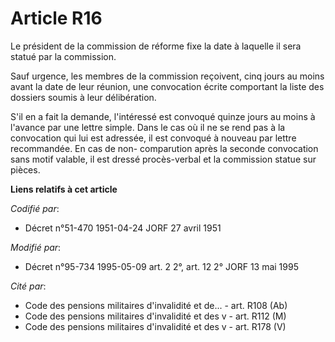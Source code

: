 # Article R16

Le président de la commission de réforme fixe la date à laquelle il sera statué par la commission.

Sauf urgence, les membres de la commission reçoivent, cinq jours au moins avant la date de leur réunion, une convocation
écrite comportant la liste des dossiers soumis à leur délibération.

S'il en a fait la demande, l'intéressé est convoqué quinze jours au moins à l'avance par une lettre simple. Dans le cas où il
ne se rend pas à la convocation qui lui est adressée, il est convoqué à nouveau par lettre recommandée. En cas de non-
comparution après la seconde convocation sans motif valable, il est dressé procès-verbal et la commission statue sur pièces.

**Liens relatifs à cet article**

_Codifié par_:

  - Décret n°51-470 1951-04-24 JORF 27 avril 1951

_Modifié par_:

  - Décret n°95-734 1995-05-09 art. 2 2°, art. 12 2° JORF 13 mai 1995

_Cité par_:

  - Code des pensions militaires d'invalidité et de... - art. R108 (Ab)
  - Code des pensions militaires d'invalidité et des v - art. R112 (M)
  - Code des pensions militaires d'invalidité et des v - art. R178 (V)
